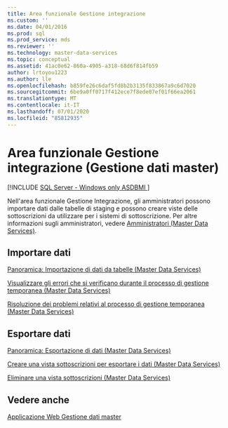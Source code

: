 ```yaml
---
title: Area funzionale Gestione integrazione
ms.custom: ''
ms.date: 04/01/2016
ms.prod: sql
ms.prod_service: mds
ms.reviewer: ''
ms.technology: master-data-services
ms.topic: conceptual
ms.assetid: 41ac0e62-860a-4905-a318-68d6f814fb59
author: lrtoyou1223
ms.author: lle
ms.openlocfilehash: b859fe26c6daf5fd8b2b3135f833867a9c6d7020
ms.sourcegitcommit: 6be9a0ff0717f412ece7f8ede07ef01f66ea2061
ms.translationtype: MT
ms.contentlocale: it-IT
ms.lasthandoff: 07/01/2020
ms.locfileid: "85812935"
---
```

# <a name="integration-management-functional-area-master-data-manager"></a>Area funzionale Gestione integrazione (Gestione dati master)

[!INCLUDE [SQL Server - Windows only ASDBMI  ](../includes/applies-to-version/sql-windows-only-asdbmi.md)]

  Nell'area funzionale Gestione Integrazione, gli amministratori possono importare dati dalle tabelle di staging e possono creare viste delle sottoscrizioni da utilizzare per i sistemi di sottoscrizione. Per altre informazioni sugli amministratori, vedere [Amministratori &#40;Master Data Services&#41;](../master-data-services/administrators-master-data-services.md).  
  
## <a name="import-data"></a>Importare dati  
 [Panoramica: Importazione di dati da tabelle &#40;Master Data Services&#41;](../master-data-services/overview-importing-data-from-tables-master-data-services.md)  
  
 [Visualizzare gli errori che si verificano durante il processo di gestione temporanea &#40;Master Data Services&#41;](../master-data-services/view-errors-that-occur-during-staging-master-data-services.md)  
  
 [Risoluzione dei problemi relativi al processo di gestione temporanea (Master Data Services)](https://social.technet.microsoft.com/wiki/contents/articles/troubleshooting-the-staging-process-master-data-services.aspx)  
  
## <a name="export-data"></a>Esportare dati  
 [Panoramica: Esportazione di dati &#40;Master Data Services&#41;](../master-data-services/overview-exporting-data-master-data-services.md)  
  
 [Creare una vista sottoscrizioni per esportare i dati &#40;Master Data Services&#41;](../master-data-services/create-a-subscription-view-to-export-data-master-data-services.md)  
  
 [Eliminare una vista sottoscrizioni &#40;Master Data Services&#41;](../master-data-services/delete-a-subscription-view-master-data-services.md)  
  
## <a name="see-also"></a>Vedere anche  
 [Applicazione Web Gestione dati master](../master-data-services/master-data-manager-web-application.md)  
  
  
